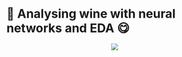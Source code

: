 # 🍷 Analysing wine with neural networks and EDA 😋

<div align="center"><img src="shorturl.at/ilZ17"></div>
